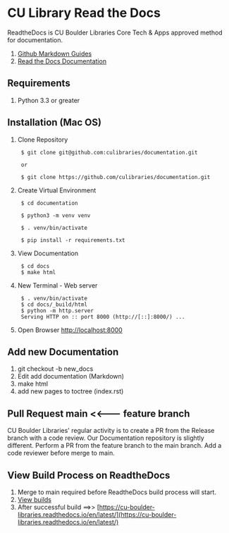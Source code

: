 # CU Library Read the Docs

ReadtheDocs is CU Boulder Libraries Core Tech & Apps approved method for documentation. 

1. [Github Markdown Guides](https://guides.github.com/features/mastering-markdown/)
1. [Read the Docs Documentation](https://docs.readthedocs.io/en/stable/index.html)

## Requirements

1. Python 3.3 or greater

## Installation (Mac OS)

1. Clone Repository 

        $ git clone git@github.com:culibraries/documentation.git

        or

        $ git clone https://github.com/culibraries/documentation.git

1. Create Virtual Environment


        $ cd documentation

        $ python3 -m venv venv

        $ . venv/bin/activate

        $ pip install -r requirements.txt

1. View Documentation

        $ cd docs
        $ make html

1. New Terminal - Web server

        $ . venv/bin/activate
        $ cd docs/_build/html
        $ python -m http.server
        Serving HTTP on :: port 8000 (http://[::]:8000/) ...

1. Open Browser [http://localhost:8000](http://localhost:8000)

## Add new Documentation

1. git checkout -b new_docs
1. Edit add documentation (Markdown)
1. make html 
1. add new pages to toctree (index.rst)


## Pull Request main <<--- feature branch

CU Boulder Libraries' regular activity is to create a PR from the Release branch with a code review. Our Documentation repository is slightly different. Perform a PR from the feature branch to the main branch. Add a code reviewer before merge to main.

## View Build Process on ReadtheDocs

1. Merge to main required before ReadtheDocs build process will start.
1. [View builds](https://readthedocs.org/projects/cu-boulder-libraries/builds/)
1. After successful build ==>> [https://cu-boulder-libraries.readthedocs.io/en/latest/](https://cu-boulder-libraries.readthedocs.io/en/latest/)